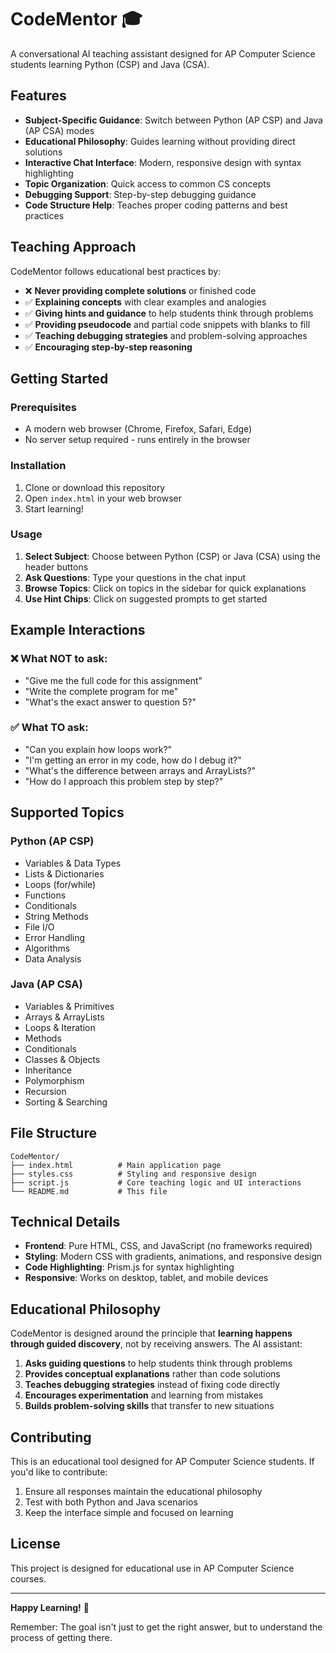 # CodeMentor 🎓

A conversational AI teaching assistant designed for AP Computer Science students learning Python (CSP) and Java (CSA).

## Features

- **Subject-Specific Guidance**: Switch between Python (AP CSP) and Java (AP CSA) modes
- **Educational Philosophy**: Guides learning without providing direct solutions
- **Interactive Chat Interface**: Modern, responsive design with syntax highlighting
- **Topic Organization**: Quick access to common CS concepts
- **Debugging Support**: Step-by-step debugging guidance
- **Code Structure Help**: Teaches proper coding patterns and best practices

## Teaching Approach

CodeMentor follows educational best practices by:

- ❌ **Never providing complete solutions** or finished code
- ✅ **Explaining concepts** with clear examples and analogies
- ✅ **Giving hints and guidance** to help students think through problems
- ✅ **Providing pseudocode** and partial code snippets with blanks to fill
- ✅ **Teaching debugging strategies** and problem-solving approaches
- ✅ **Encouraging step-by-step reasoning**

## Getting Started

### Prerequisites
- A modern web browser (Chrome, Firefox, Safari, Edge)
- No server setup required - runs entirely in the browser

### Installation
1. Clone or download this repository
2. Open `index.html` in your web browser
3. Start learning!

### Usage
1. **Select Subject**: Choose between Python (CSP) or Java (CSA) using the header buttons
2. **Ask Questions**: Type your questions in the chat input
3. **Browse Topics**: Click on topics in the sidebar for quick explanations
4. **Use Hint Chips**: Click on suggested prompts to get started

## Example Interactions

### ❌ What NOT to ask:
- "Give me the full code for this assignment"
- "Write the complete program for me"
- "What's the exact answer to question 5?"

### ✅ What TO ask:
- "Can you explain how loops work?"
- "I'm getting an error in my code, how do I debug it?"
- "What's the difference between arrays and ArrayLists?"
- "How do I approach this problem step by step?"

## Supported Topics

### Python (AP CSP)
- Variables & Data Types
- Lists & Dictionaries
- Loops (for/while)
- Functions
- Conditionals
- String Methods
- File I/O
- Error Handling
- Algorithms
- Data Analysis

### Java (AP CSA)
- Variables & Primitives
- Arrays & ArrayLists
- Loops & Iteration
- Methods
- Conditionals
- Classes & Objects
- Inheritance
- Polymorphism
- Recursion
- Sorting & Searching

## File Structure

```
CodeMentor/
├── index.html          # Main application page
├── styles.css          # Styling and responsive design
├── script.js           # Core teaching logic and UI interactions
└── README.md           # This file
```

## Technical Details

- **Frontend**: Pure HTML, CSS, and JavaScript (no frameworks required)
- **Styling**: Modern CSS with gradients, animations, and responsive design
- **Code Highlighting**: Prism.js for syntax highlighting
- **Responsive**: Works on desktop, tablet, and mobile devices

## Educational Philosophy

CodeMentor is designed around the principle that **learning happens through guided discovery**, not by receiving answers. The AI assistant:

1. **Asks guiding questions** to help students think through problems
2. **Provides conceptual explanations** rather than code solutions
3. **Teaches debugging strategies** instead of fixing code directly
4. **Encourages experimentation** and learning from mistakes
5. **Builds problem-solving skills** that transfer to new situations

## Contributing

This is an educational tool designed for AP Computer Science students. If you'd like to contribute:

1. Ensure all responses maintain the educational philosophy
2. Test with both Python and Java scenarios
3. Keep the interface simple and focused on learning

## License

This project is designed for educational use in AP Computer Science courses.

---

**Happy Learning!** 🚀

Remember: The goal isn't just to get the right answer, but to understand the process of getting there.
